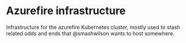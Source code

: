 # Azurefire infrastructure

Infrastructure for the azurefire Kubernetes cluster, mostly used to stash related odds and ends that @smashwilson wants to host somewhere.
